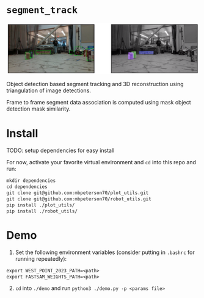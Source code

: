 # `segment_track`

![demo](./media/tracking.png)

Object detection based segment tracking and 3D reconstruction using triangulation of image detections.

Frame to frame segment data association is computed using mask object detection mask similarity.

# Install

TODO: setup dependencies for easy install

For now, activate your favorite virtual environment and `cd` into this repo and run:

```
mkdir dependencies
cd dependencies
git clone git@github.com:mbpeterson70/plot_utils.git
git clone git@github.com:mbpeterson70/robot_utils.git
pip install ./plot_utils/
pip install ./robot_utils/
```

# Demo

1. Set the following environment variables (consider putting in `.bashrc` for running repeatedly):

```
export WEST_POINT_2023_PATH=<path>
export FASTSAM_WEIGHTS_PATH=<path>
```

2. `cd` into `./demo` and run `python3 ./demo.py -p <params file>`

